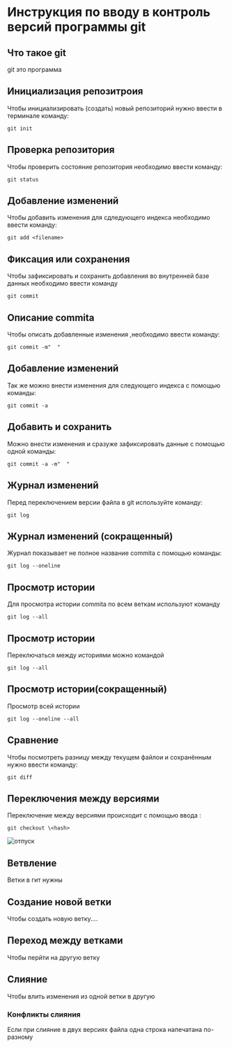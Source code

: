 # **Инструкция по вводу в контроль версий программы git**

## Что такое git

git это программа

## Инициализация репозитроия 

Чтобы инициализировать (создать) новый репозиторий нужно ввести в терминале команду: 

    git init

## Проверка репозитория

Чтобы проверить состояние репозитория необходимо ввести команду:

    git status

## Добавление изменений

Чтобы добавить изменения для сдледующего индекса необходимо ввести команду:

    git add <filename>

## Фиксация или сохранения

Чтобы зафиксировать и сохранить добавления во внутренней базе данных необходимо ввести команду

    git commit


## Описание commita

Чтобы  описать добавленные изменения ,необходимо ввести команду:

    git commit -m"  "


## Добавление изменений

Так же можно внести изменения для следующего индекса с помощью команды:

    git commit -a

 ## Добавить и сохранить

 Можно внести изменения и сразуже зафиксировать данные с помощью одной команды:

    git commit -a -m"  "


## Журнал изменений

Перед переключением версии файла в git используйте команду:

    git log

  ## Журнал изменений (сокращенный)  

  Журнал показывает не полное название commita с помощью команды:

    git log --oneline


## Просмотр истории

Для просмотра истории commita по всем веткам используют команду

    git log --all


## Просмотр истории

Переключаться между историями можно командой

    git log --all


## Просмотр истории(сокращенный)

Просмотр всей истории

    git log --oneline --all


## Сравнение 

Чтобы посмотреть разницу между текущем файлои и сохранённым нужно ввести команду:

    git diff

## Переключения между версиями

Переключение между версиями происходит с помощью ввода :

    git checkout \<hash>

    
![отпуск](sea.jpg)


## Ветвление

Ветки в гит нужны

## Создание новой ветки

Чтобы создать новую ветку....

## Переход между ветками

Чтобы перйти на другую ветку

## Слияние

Чтобы влить изменения из одной ветки в другую

### Конфликты слияния

Если при слияние в двух версиях файла одна строка напечатана по- разному